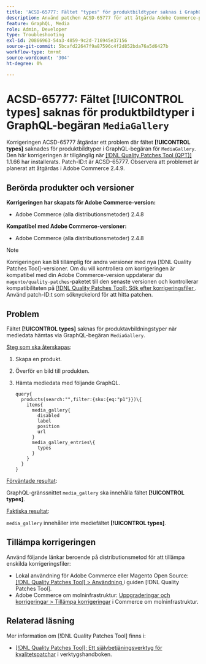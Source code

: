```yaml
---
title: 'ACSD-65777: Fältet "types" för produktbildtyper saknas i GraphQL-begäran "MediaGallery"'
description: Använd patchen ACSD-65777 för att åtgärda Adobe Commerce-problemet där fältet "types" saknas för produktbildtyper i GraphQL-begäran "MediaGallery".
feature: GraphQL, Media
role: Admin, Developer
type: Troubleshooting
exl-id: 20866963-54a3-4859-9c2d-716945e37156
source-git-commit: 5bcafd22647f9a87596c4f2d852bda76a5d6427b
workflow-type: tm+mt
source-wordcount: '304'
ht-degree: 0%

---
```


# ACSD-65777: Fältet **[!UICONTROL types]** saknas för produktbildtyper i GraphQL-begäran `MediaGallery`

Korrigeringen ACSD-65777 åtgärdar ett problem där fältet **[!UICONTROL types]** saknades för produktbildtyper i GraphQL-begäran för `MediaGallery`. Den här korrigeringen är tillgänglig när [[!DNL Quality Patches Tool (QPT)]](/help/tools/quality-patches-tool/quality-patches-tool-to-self-serve-quality-patches.md) 1.1.66 har installerats. Patch-ID:t är ACSD-65777. Observera att problemet är planerat att åtgärdas i Adobe Commerce 2.4.9.

## Berörda produkter och versioner

**Korrigeringen har skapats för Adobe Commerce-version:**

* Adobe Commerce (alla distributionsmetoder) 2.4.8

**Kompatibel med Adobe Commerce-versioner:**

* Adobe Commerce (alla distributionsmetoder) 2.4.8

>[!NOTE]
>
>Korrigeringen kan bli tillämplig för andra versioner med nya [!DNL Quality Patches Tool]-versioner. Om du vill kontrollera om korrigeringen är kompatibel med din Adobe Commerce-version uppdaterar du `magento/quality-patches`-paketet till den senaste versionen och kontrollerar kompatibiliteten på [[!DNL Quality Patches Tool]: Sök efter korrigeringsfiler ](https://experienceleague.adobe.com/tools/commerce-quality-patches/index.html). Använd patch-ID:t som söknyckelord för att hitta patchen.

## Problem

Fältet **[!UICONTROL types]** saknas för produktavbildningstyper när mediedata hämtas via GraphQL-begäran `MediaGallery`.

<u>Steg som ska återskapas</u>:

1. Skapa en produkt.
1. Överför en bild till produkten.
1. Hämta mediedata med följande GraphQL.

   ```
   query{
     products(search:"",filter:{sku:{eq:"p1"}})\{
       items{
         media_gallery{
           disabled
           label
           position
           url
         }
         media_gallery_entries\{
           types
         }
       }
     }
   }
   ```

<u>Förväntade resultat</u>:

GraphQL-gränssnittet `media_gallery` ska innehålla fältet **[!UICONTROL types]**.

<u>Faktiska resultat</u>:

`media_gallery` innehåller inte mediefältet **[!UICONTROL types]**.

## Tillämpa korrigeringen

Använd följande länkar beroende på distributionsmetod för att tillämpa enskilda korrigeringsfiler:

* Lokal användning för Adobe Commerce eller Magento Open Source: [[!DNL Quality Patches Tool] > Användning ](/help/tools/quality-patches-tool/usage.md) i guiden [!DNL Quality Patches Tool].
* Adobe Commerce om molninfrastruktur: [Uppgraderingar och korrigeringar > Tillämpa korrigeringar](https://experienceleague.adobe.com/docs/commerce-cloud-service/user-guide/develop/upgrade/apply-patches.html) i Commerce om molninfrastruktur.

## Relaterad läsning

Mer information om [!DNL Quality Patches Tool] finns i:

* [[!DNL Quality Patches Tool]: Ett självbetjäningsverktyg för kvalitetspatchar](/help/tools/quality-patches-tool/quality-patches-tool-to-self-serve-quality-patches.md) i verktygshandboken.
